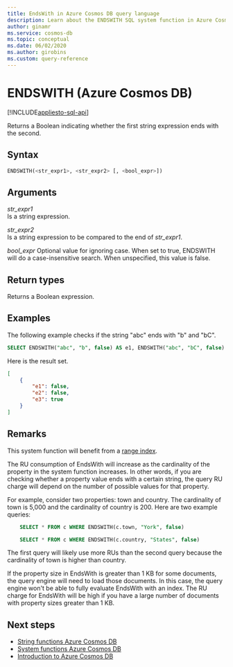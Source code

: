 ```yaml
---
title: EndsWith in Azure Cosmos DB query language
description: Learn about the ENDSWITH SQL system function in Azure Cosmos DB to return a Boolean indicating whether the first string expression ends with the second
author: ginamr
ms.service: cosmos-db
ms.topic: conceptual
ms.date: 06/02/2020
ms.author: girobins
ms.custom: query-reference
---
```

# ENDSWITH (Azure Cosmos DB)
[!INCLUDE[appliesto-sql-api](includes/appliesto-sql-api.md)]

Returns a Boolean indicating whether the first string expression ends with the second.  
  
## Syntax
  
```sql
ENDSWITH(<str_expr1>, <str_expr2> [, <bool_expr>])
```  
  
## Arguments
  
*str_expr1*  
   Is a string expression.  
  
*str_expr2*  
   Is a string expression to be compared to the end of *str_expr1*.

*bool_expr*
    Optional value for ignoring case. When set to true, ENDSWITH will do a case-insensitive search. When unspecified, this value is false.
  
## Return types
  
  Returns a Boolean expression.  
  
## Examples
  
The following example checks if the string "abc" ends with "b" and "bC".  
  
```sql
SELECT ENDSWITH("abc", "b", false) AS e1, ENDSWITH("abc", "bC", false) AS e2, ENDSWITH("abc", "bC", true) AS e3
```  
  
 Here is the result set.  
  
```json
[
    {
        "e1": false,
        "e2": false,
        "e3": true
    }
]
```  

## Remarks

This system function will benefit from a [range index](index-policy.md#includeexclude-strategy).

The RU consumption of EndsWith will increase as the cardinality of the property in the system function increases. In other words, if you are checking whether a property value ends with a certain string, the query RU charge will depend on the number of possible values for that property.

For example, consider two properties: town and country. The cardinality of town is 5,000 and the cardinality of country is 200. Here are two example queries:

```sql
    SELECT * FROM c WHERE ENDSWITH(c.town, "York", false)
```

```sql
    SELECT * FROM c WHERE ENDSWITH(c.country, "States", false)
```

The first query will likely use more RUs than the second query because the cardinality of town is higher than country.

If the property size in EndsWith is greater than 1 KB for some documents, the query engine will need to load those documents. In this case, the query engine won't be able to fully evaluate EndsWith with an index. The RU charge for EndsWith will be high if you have a large number of documents with property sizes greater than 1 KB.

## Next steps

- [String functions Azure Cosmos DB](sql-query-string-functions.md)
- [System functions Azure Cosmos DB](sql-query-system-functions.md)
- [Introduction to Azure Cosmos DB](introduction.md)
